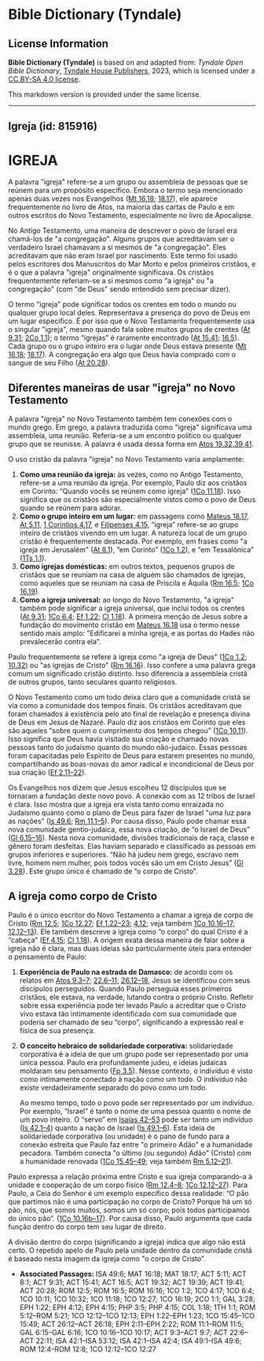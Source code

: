 # Bible Dictionary (Tyndale)

## License Information

**Bible Dictionary (Tyndale)** is based on and adapted from: _Tyndale Open Bible Dictionary_, [Tyndale House Publishers](https://tyndaleopenresources.com/), 2023, which is licensed under a [CC BY-SA 4.0 license](https://creativecommons.org/licenses/by-sa/4.0/legalcode.en).

This markdown version is provided under the same license.



--------------------------------

## Igreja (id: 815916)

IGREJA
======

A palavra "igreja" refere\-se a um grupo ou assembleia de pessoas que se reúnem para um propósito específico. Embora o termo seja mencionado apenas duas vezes nos Evangelhos ([Mt 16\.18](https://ref.ly/Matt16:18); [18\.17](https://ref.ly/Matt18:17)), ele aparece frequentemente no livro de Atos, na maioria das cartas de Paulo e em outros escritos do Novo Testamento, especialmente no livro de Apocalipse.

No Antigo Testamento, uma maneira de descrever o povo de Israel era chamá\-los de "a congregação". Alguns grupos que acreditavam ser o verdadeiro Israel chamavam a si mesmos de "a congregação". Eles acreditavam que não eram Israel por nascimento. Este termo foi usado pelos escritores dos Manuscritos do Mar Morto e pelos primeiros cristãos, e é o que a palavra "igreja" originalmente significava. Os cristãos frequentemente referiam\-se a si mesmos como "a igreja" ou "a congregação" (com "de Deus" sendo entendido sem precisar dizer).

O termo "igreja" pode significar todos os crentes em todo o mundo ou qualquer grupo local deles. Representava a presença do povo de Deus em um lugar específico. É por isso que o Novo Testamento frequentemente usa o singular "igreja", mesmo quando fala sobre muitos grupos de crentes ([At 9\.31](https://ref.ly/Acts9:31); [2Co 1\.1](https://ref.ly/2Cor1:1)); o termo “igrejas” é raramente encontrado ([At 15\.41](https://ref.ly/Acts15:41); [16\.5](https://ref.ly/Acts16:5)). Cada grupo ou o grupo inteiro era o lugar onde Deus estava presente ([Mt 16\.18](https://ref.ly/Matt16:18); [18\.17](https://ref.ly/Matt18:17)). A congregação era algo que Deus havia comprado com o sangue de seu Filho ([At 20\.28](https://ref.ly/Acts20:28)).

Diferentes maneiras de usar "igreja" no Novo Testamento
-------------------------------------------------------

A palavra "igreja" no Novo Testamento também tem conexões com o mundo grego. Em grego, a palavra traduzida como "igreja" significava uma assembleia, uma reunião. Referia\-se a um encontro político ou qualquer grupo que se reunisse. A palavra é usada dessa forma em [Atos 19\.32,39,41](https://ref.ly/Acts19:32,Acts19:39,Acts19:41).

O uso cristão da palavra "igreja" no Novo Testamento varia amplamente:

1. **Como uma reunião da igreja:** às vezes, como no Antigo Testamento, refere\-se a uma reunião da igreja. Por exemplo, Paulo diz aos cristãos em Corinto: “Quando vocês se reúnem como igreja” ([1Co 11\.18](https://ref.ly/1Cor11:18)). Isso significa que os cristãos são especialmente vistos como o povo de Deus quando se reúnem para adorar.
2. **Como o grupo inteiro em um lugar:** em passagens como [Mateus 18\.17](https://ref.ly/Matt18:17), [At 5\.11](https://ref.ly/Acts5:11), [1 Coríntios 4\.17](https://ref.ly/1Cor4:17), e [Filipenses 4\.15](https://ref.ly/Phil4:15), “igreja” refere\-se ao grupo inteiro de cristãos vivendo em um lugar. A natureza local de um grupo cristão é frequentemente destacada. Por exemplo, em frases como "a igreja em Jerusalém" ([At 8\.1](https://ref.ly/Acts8:1)), “em Corinto” ([1Co 1\.2](https://ref.ly/1Cor1:2)), e “em Tessalônica” ([1Ts 1\.1](https://ref.ly/1Thess1:1)).
3. **Como igrejas domésticas:** em outros textos, pequenos grupos de cristãos que se reuniam na casa de alguém são chamados de igrejas, como aqueles que se reuniam na casa de Priscila e Áquila ([Rm 16\.5](https://ref.ly/Rom16:5); [1Co 16\.19](https://ref.ly/1Cor16:19)).
4. **Como a igreja universal:** ao longo do Novo Testamento, "a igreja" também pode significar a igreja universal, que inclui todos os crentes ([At 9\.31](https://ref.ly/Acts9:31); [1Co 6\.4](https://ref.ly/1Cor6:4); [Ef 1\.22](https://ref.ly/Eph1:22); [Cl 1\.18](https://ref.ly/Col1:18)). A primeira menção de Jesus sobre a fundação do movimento cristão em [Mateus 16\.18](https://ref.ly/Matt16:18) usa o termo nesse sentido mais amplo: "Edificarei a minha igreja, e as portas do Hades não prevalecerão contra ela".

Paulo frequentemente se refere à igreja como "a igreja de Deus" ([1Co 1\.2](https://ref.ly/1Cor1:2); [10\.32](https://ref.ly/1Cor10:32)) ou "as igrejas de Cristo" ([Rm 16\.16](https://ref.ly/Rom16:16)). Isso confere a uma palavra grega comum um significado cristão distinto. Isso diferencia a assembleia cristã de outros grupos, tanto seculares quanto religiosos.

O Novo Testamento como um todo deixa claro que a comunidade cristã se via como a comunidade dos tempos finais. Os cristãos acreditavam que foram chamados à existência pelo ato final de revelação e presença divina de Deus em Jesus de Nazaré. Paulo diz aos cristãos em Corinto que eles são aqueles “sobre quem o cumprimento dos tempos chegou” ([1Co 10\.11](https://ref.ly/1Cor10:11)). Isso significa que Deus havia visitado sua criação e chamado novas pessoas tanto do judaísmo quanto do mundo não\-judaico. Essas pessoas foram capacitadas pelo Espírito de Deus para estarem presentes no mundo, compartilhando as boas\-novas do amor radical e incondicional de Deus por sua criação ([Ef 2\.11–22](https://ref.ly/Eph2:11-Eph2:22)).

Os Evangelhos nos dizem que Jesus escolheu 12 discípulos que se tornaram a fundação deste novo povo. A conexão com as 12 tribos de Israel é clara. Isso mostra que a igreja era vista tanto como enraizada no Judaísmo quanto como o plano de Deus para fazer de Israel "uma luz para as nações" ([Is 49\.6](https://ref.ly/Isa49:6); [Rm 11\.1–5](https://ref.ly/Rom11:1-Rom11:5)). Por causa disso, Paulo pode chamar essa nova comunidade gentio\-judaica, essa nova criação, de “o Israel de Deus” ([Gl 6\.15–16](https://ref.ly/Gal6:15-Gal6:16)). Nesta nova comunidade, divisões tradicionais de raça, classe e gênero foram desfeitas. Elas haviam separado e classificado as pessoas em grupos inferiores e superiores. “Não há judeu nem grego, escravo nem livre, homem nem mulher, pois todos vocês são um em Cristo Jesus” ([Gl 3\.28](https://ref.ly/Gal3:28)). Este grupo único é chamado de “o corpo de Cristo”.

A igreja como corpo de Cristo
-----------------------------

Paulo é o único escritor do Novo Testamento a chamar a igreja de corpo de Cristo ([Rm 12\.5](https://ref.ly/Rom12:5); [1Co 12\.27](https://ref.ly/1Cor12:27); [Ef 1\.22–23](https://ref.ly/Eph1:22-Eph1:23); [4\.12](https://ref.ly/Eph4:12); veja também [1Co 10\.16–17](https://ref.ly/1Cor10:16-1Cor10:17); [12\.12–13](https://ref.ly/1Cor12:12-1Cor12:13)). Ele também descreve a igreja como “o corpo” do qual Cristo é a “cabeça” ([Ef 4\.15](https://ref.ly/Eph4:15); [Cl 1\.18](https://ref.ly/Col1:18)). A origem exata dessa maneira de falar sobre a igreja não é clara, mas duas ideias são particularmente úteis para entender o pensamento de Paulo:

1. **Experiência de Paulo na estrada de Damasco:** de acordo com os relatos em [Atos 9\.3–7](https://ref.ly/Acts9:3-Acts9:7); [22\.6–11](https://ref.ly/Acts22:6-Acts22:11); [26\.12–18](https://ref.ly/Acts26:12-Acts26:18), Jesus se identificou com seus discípulos perseguidos. Quando Paulo perseguia esses primeiros cristãos, ele estava, na verdade, lutando contra o próprio Cristo. Refletir sobre essa experiência pode ter levado Paulo a acreditar que o Cristo vivo estava tão intimamente identificado com sua comunidade que poderia ser chamado de seu “corpo”, significando a expressão real e física de sua presença.
2. **O conceito hebraico de solidariedade corporativa:** solidariedade corporativa é a ideia de que um grupo pode ser representado por uma única pessoa. Paulo era profundamente judeu, e ideias judaicas moldaram seu pensamento ([Fp 3\.5](https://ref.ly/Phil3:5)). Nesse contexto, o indivíduo é visto como intimamente conectado à nação como um todo. O indivíduo não existe verdadeiramente separado do povo como um todo.

    Ao mesmo tempo, todo o povo pode ser representado por um indivíduo. Por exemplo, “Israel” é tanto o nome de uma pessoa quanto o nome de um povo inteiro. O “servo” em [Isaías 42–53](https://ref.ly/Isa42:1-Isa53:12) pode ser tanto um indivíduo ([Is 42\.1–4](https://ref.ly/Isa42:1-Isa42:4)) quanto a nação de Israel ([Is 49\.1–6](https://ref.ly/Isa49:1-Isa49:6)). Esta ideia de solidariedade corporativa (ou unidade) é o pano de fundo para a conexão estreita que Paulo faz entre "o primeiro Adão" e a humanidade pecadora. Também conecta "o último (ou segundo) Adão" (Cristo) com a humanidade renovada ([1Co 15\.45–49](https://ref.ly/1Cor15:45-1Cor15:49); veja também [Rm 5\.12–21](https://ref.ly/Rom5:12-Rom5:21)).

Paulo expressa a relação próxima entre Cristo e sua igreja comparando\-a à unidade e cooperação de um corpo físico ([Rm 12\.4–8](https://ref.ly/Rom12:4-Rom12:8); [1Co 12\.12–27](https://ref.ly/1Cor12:12-1Cor12:27)). Para Paulo, a Ceia do Senhor é um exemplo específico dessa realidade: “O pão que partimos não é uma participação no corpo de Cristo? Porque há um só pão, nós, que somos muitos, somos um só corpo; pois todos participamos do único pão”. ([1Co 10\.16b–17](https://ref.ly/1Cor10:16-1Cor10:17)). Por causa disso, Paulo argumenta que cada função dentro do corpo tem seu lugar de direito.

A divisão dentro do corpo (significando a igreja) indica que algo não está certo. O repetido apelo de Paulo pela unidade dentro da comunidade cristã é baseado nesta imagem da igreja como "o corpo de Cristo".

* **Associated Passages:** ISA 49:6; MAT 16:18; MAT 18:17; ACT 5:11; ACT 8:1; ACT 9:31; ACT 15:41; ACT 16:5; ACT 19:32; ACT 19:39; ACT 19:41; ACT 20:28; ROM 12:5; ROM 16:5; ROM 16:16; 1CO 1:2; 1CO 4:17; 1CO 6:4; 1CO 10:11; 1CO 10:32; 1CO 11:18; 1CO 12:27; 1CO 16:19; 2CO 1:1; GAL 3:28; EPH 1:22; EPH 4:12; EPH 4:15; PHP 3:5; PHP 4:15; COL 1:18; 1TH 1:1; ROM 5:12–ROM 5:21; 1CO 12:12–1CO 12:13; EPH 1:22–EPH 1:23; 1CO 15:45–1CO 15:49; ACT 26:12–ACT 26:18; EPH 2:11–EPH 2:22; ROM 11:1–ROM 11:5; GAL 6:15–GAL 6:16; 1CO 10:16–1CO 10:17; ACT 9:3–ACT 9:7; ACT 22:6–ACT 22:11; ISA 42:1–ISA 53:12; ISA 42:1–ISA 42:4; ISA 49:1–ISA 49:6; ROM 12:4–ROM 12:8; 1CO 12:12–1CO 12:27

